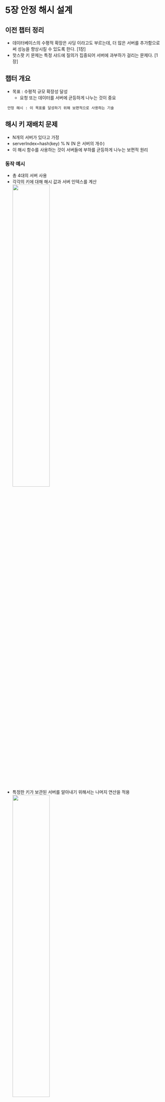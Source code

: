 # 5장 안정 해시 설계
## 이전 챕터 정리
- 데이터베이스의 수평적 확장은 샤딩 이라고도 부르는데, 더 많은 서버를 추가함으로써 성능을 향상시킬 수 있도록 한다. [1장]
- 핫스팟 키 문제는 특정 샤드에 질의가 집중되어 서버에 과부하가 걸리는 문제다. [1장]

## 챕터 개요
- 목표 : 수평적 규모 확장성 달성 
    - 요청 또는 데이터를 서버에 균등하게 나누는 것이 중요
```
 안정 해시 : 이 목표를 달성하기 위해 보편적으로 사용하는 기술
 ```

## 해시 키 재배치 문제
- N개의 서버가 있다고 가정
- serverIndex=hash(key) % N (N 은 서버의 개수) 
- 이 해시 함수를 사용하는 것이 서버들에 부하를 균등하게 나누는 보편적 원리 
### 동작 예시
- 총 4대의 서버 사용
-  각각의 키에 대해 해시 값과 서버 인덱스를 계산 <br>
    <img src="images/1.png"  width="50%" /> <br>
- 특정한 키가 보관된 서버를 알아내기 위해서는 나머지 연산을 적용 <br><img src="images/2.png"  width="50%" /> 
- 서버 풀의 크기가 고정되어 있을 때, 데이터 분표가 균등할 때 잘 동작
- 문제 : 서버가 추가되거나 기존 서버가 삭제
- 기존 서버가 삭제되는 예시
    - 1번 서버가 장애를 일으켜 동작 중단
    - 서버 풀의 크기가 3으로 변함
    - 키에 대한 해시 값은 변하지 않지만 나머지 (%) 연산을 적용하여 계산한 서버 인덱스 값은 달라질 것이다. 
    - 장애가 발생한 1 번 서버에 보관되어 있는 키 뿐만 아닌 대부분의 키가 재분배
-  1 번 서버가 죽으면 대부분 캐시 클라이언트가 데이터가 없는 엉뚱한 서버에 접속하게 됨 -> 그 결과로 대규모 캐시미스가 발생

## 안정 해시
```
 안정 해시 : 해시 테이블 크기가 조정될 때 평균적으로 오직 k/n 개의 키만 재배치하는 해시 기술 (k는 키의 개수, n은 슬롯의 개수)
 ```
- 슬롯의 수가 바뀌면 거의 대부분 키를 재배치하는 전통적 해시 테이블과의 차이점

### 동작원리
**기본 정의**
- 해시 함수 :  SHA1 을 사용
- 출력 값 범위 : x0, x1, x2, x3, ~xn
- 해시 공간 범위는 0부터 2^160 - 1 <br> <img src="images/3.png" width="40%" /> -> <img src="images/4.png" width="40%" />
- 서버를 해시 링 위에 배치
    - 해시 함수를 사용하면 어떤 위치던지 대응시킬 수 있음
- 캐시할 키 링 위에 배치
    - 어떤 위치던지 대응시킬 수 있음<br> 

<img src="images/5.png" width="50%" /><br>

**서버 조회**
- 어떤 키가 저장되는 서버는, 해당 키의 위치로부터 시계 방향으로 링을 탐색해
나가면서 만나는 첫 번째 서버다. <br> <img src="images/6.png" width="50%" /><br>

**서버 추가**
- 서버 추가하더라도 키 일부만 재배치
- 예시
    - s4가 추가됨
    - s4랑 s3사이에 있는 k0만 s4로 재배치
    <br> <img src="images/7.png" width="50%" /><br>

**서버 제거**
- 서버 제거 되더라도 키 일부만 재배치
- 예시
    - s1 제거
    - s1의 키였던 k1만 s2로 재배치
    - <br> <img src="images/8.png" width="50%" /><br>

### 문제점
1. 서버가 추가되거나 삭제되는 상황을 감안
하면 파티션의 크기를 균등하게 유지하는 게 불가능
<br> <img src="images/9.png" width="50%" /><br>
2. 키의 균등 분포를 달성하기가 어려움
<br> <img src="images/10.png" width="50%" /><br>

-> 해결 방법 : 가상노드(복제) 기법

### 가상 노드
**동작원리**
- 하나의 서버는 링 위에 여러 개의 가상 노드를 가질 수 있다. 
- 각 서버는 하나가 아닌 여러 개 파티션을 관리해야 한다. 
- 키의 위치로부터 시계방향으로 링을 탐색하다 만나는 최초의 가상 노드가 해
당 키가 저장될 서버가 된다. 
<br> <img src="images/11.png" width="50%" /><br>

**문제점 해결**
- 가상 노드의 개수를 늘리면 키의 분포는 점 더 균등해진다. 
- 가상 노드 데이터를 저장할 공간은 더 많이 필요 -> 타협적 결정 필요   
    - 관리해야 할 메타데이터 공간 ↑
    - 해시 탐색 시 연산량 ↑
    - 네트워크로 노드 정보 갱신할 때 부하 ↑

**재배치할 키 결정**
- 서버 추가/제거 시 영향 받는 범위의 키들을 재배치하여야 한다. 

## 마무리
### 안정 해시의 이점
- 서버가 추가되거나 삭제될 때 재배치되는 키의 수가 최소화된다.
- 데이터가 보다 균등하게 분포하게 되므로 수평적 규모 확장성을 달성하기 쉽다.
- 핫스팟 키 문제를 줄인다. 특정한 샤드에 대한 접근이 지나
치게 빈번하면 서버 과부하 문제가 생길 수 있다.
### 안정 해시가 쓰이는 예시
- 아마존 다이나모 데이터베이스 (DynamoDB) 의 파티셔닝 관련 컴포넌트 
- 아파치 카산드라 (Apache Cassandra) 클러스터에서의 데이터 파티셔닝 (4)
- 디스코드 (Discord) 채팅 어플리케이션
- 아카마이 (Akamai) CDNS
- 매그레프 (Meglev) 네트워크 부하 분산기기


